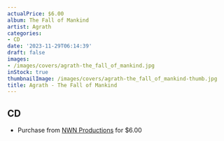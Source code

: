 ```yaml
---
actualPrice: $6.00
album: The Fall of Mankind
artist: Agrath
categories:
- CD
date: '2023-11-29T06:14:39'
draft: false
images:
- /images/covers/agrath-the_fall_of_mankind.jpg
inStock: true
thumbnailImage: /images/covers/agrath-the_fall_of_mankind-thumb.jpg
title: Agrath - The Fall of Mankind
---
```


## CD
* Purchase from [NWN Productions](http://shop.nwnprod.com/index.php?route=product/product&path=93&product_id=1170&sort=pd.name&order=ASC) for $6.00
